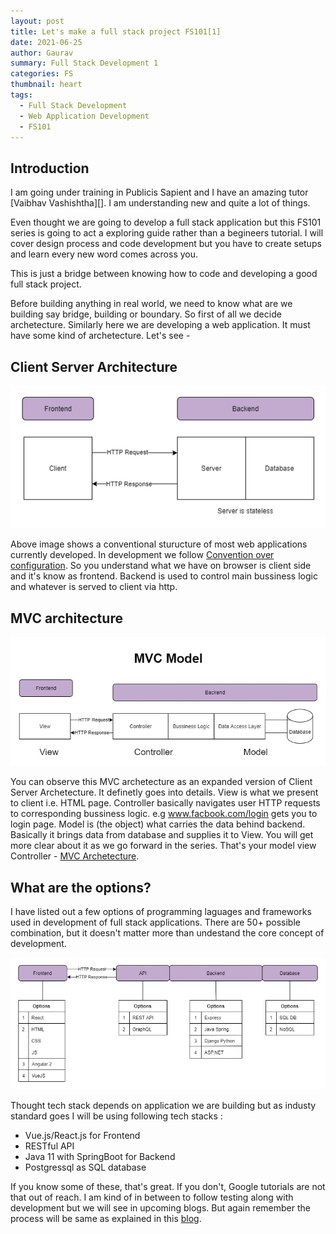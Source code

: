 ```yaml
---
layout: post
title: Let's make a full stack project FS101[1]
date: 2021-06-25
author: Gaurav
summary: Full Stack Development 1
categories: FS
thumbnail: heart
tags:
  - Full Stack Development
  - Web Application Development
  - FS101
---
```


## Introduction

I am going under training in Publicis Sapient and I have an amazing tutor [Vaibhav Vashishtha][]. I am understanding new and quite a lot of things.

Even thought we are going to develop a full stack application but this FS101 series is going to act a exploring guide rather than a begineers tutorial. I will cover design process and code development but you have to create setups and learn every new word comes across you.

This is just a bridge between knowing how to code and developing a good full stack project.

Before building anything in real world, we need to know what are we building say bridge, building or boundary. So first of all we decide archetecture. Similarly here we are developing a web application. It must have some kind of archetecture. Let's see -

## Client Server Architecture

![Client Server architecture](/assets/images/client_server.jpg)

Above image shows a conventional sturucture of most web applications currently developed. In development we follow [Convention over configuration][1]. So you understand what we have on browser is client side and it's know as frontend. Backend is used to control main bussiness logic and whatever is served to client via http.

## MVC architecture

![MVC architecture](/assets/images/mvc.jpg)

You can observe this MVC archetecture as an expanded version of Client Server Archetecture. It definetly goes into details. View is what we present to client i.e. HTML page. Controller basically navigates user HTTP requests to corresponding bussiness logic. e.g www.facbook.com/login gets you to login page. Model is (the object) what carries the data behind backend. Basically it brings data from database and supplies it to View. You will get more clear about it as we go forward in the series.
That's your model view Controller - [MVC Archetecture][2].

## What are the options?

I have listed out a few options of programming laguages and frameworks used in development of full stack applications. There are 50+ possible combination, but it doesn't matter more than undestand the core concept of development.

![options for dev](/assets/images/option_mvc.jpg)

Thought tech stack depends on application we are building but as industy standard goes I will be using following tech stacks :

- Vue.js/React.js for Frontend
- RESTful API
- Java 11 with SpringBoot for Backend
- Postgressql as SQL database

If you know some of these, that's great. If you don't, Google tutorials are not that out of reach. I am kind of in between to follow testing along with development but we will see in upcoming blogs. But again remember the process will be same as explained in this [blog][3].

[1]: https://en.wikipedia.org/wiki/Convention_over_configuration
[2]: https://towardsdatascience.com/everything-you-need-to-know-about-mvc-architecture-3c827930b4c1
[3]: https://null-sys.github.io/fs/2021/06/17/diverse-field-of-web-app-development/
